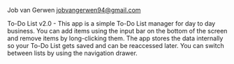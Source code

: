 Job van Gerwen jobvangerwen94@gmail.com

To-Do List v2.0 - This app is a simple To-Do List manager for day to day business. 
You can add items using the input bar on the bottom of the screen and remove items by long-clicking them. 
The app stores the data internally so your To-Do List gets saved and can be reaccessed later.
You can switch between lists by using the navigation drawer. 
